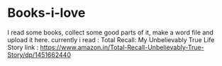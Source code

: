 # Books-i-love
I read some books, collect some good parts of it, make a word file and upload it here.
currently i read : Total Recall: My Unbelievably True Life Story 
link : https://www.amazon.in/Total-Recall-Unbelievably-True-Story/dp/1451662440
